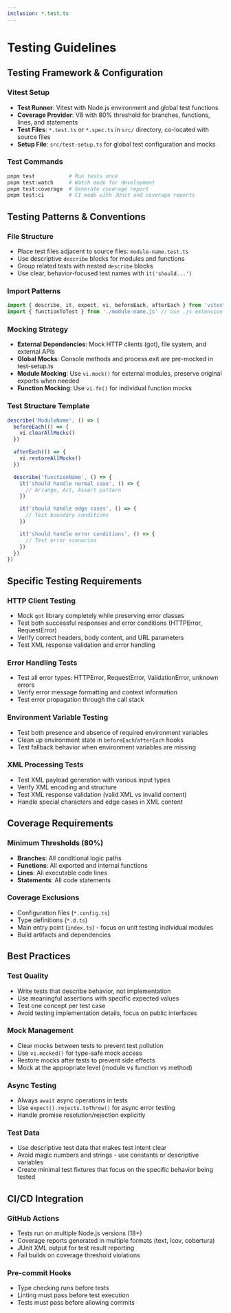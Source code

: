 ```yaml
---
inclusion: *.test.ts
---
```


# Testing Guidelines

## Testing Framework & Configuration

### Vitest Setup

- **Test Runner**: Vitest with Node.js environment and global test functions
- **Coverage Provider**: V8 with 80% threshold for branches, functions, lines, and statements
- **Test Files**: `*.test.ts` or `*.spec.ts` in `src/` directory, co-located with source files
- **Setup File**: `src/test-setup.ts` for global test configuration and mocks

### Test Commands

```bash
pnpm test           # Run tests once
pnpm test:watch     # Watch mode for development
pnpm test:coverage  # Generate coverage report
pnpm test:ci        # CI mode with JUnit and coverage reports
```

## Testing Patterns & Conventions

### File Structure

- Place test files adjacent to source files: `module-name.test.ts`
- Use descriptive `describe` blocks for modules and functions
- Group related tests with nested `describe` blocks
- Use clear, behavior-focused test names with `it('should...')`

### Import Patterns

```typescript
import { describe, it, expect, vi, beforeEach, afterEach } from 'vitest'
import { functionToTest } from './module-name.js' // Use .js extension
```

### Mocking Strategy

- **External Dependencies**: Mock HTTP clients (got), file system, and external APIs
- **Global Mocks**: Console methods and process.exit are pre-mocked in test-setup.ts
- **Module Mocking**: Use `vi.mock()` for external modules, preserve original exports when needed
- **Function Mocking**: Use `vi.fn()` for individual function mocks

### Test Structure Template

```typescript
describe('ModuleName', () => {
  beforeEach(() => {
    vi.clearAllMocks()
  })

  afterEach(() => {
    vi.restoreAllMocks()
  })

  describe('functionName', () => {
    it('should handle normal case', () => {
      // Arrange, Act, Assert pattern
    })

    it('should handle edge cases', () => {
      // Test boundary conditions
    })

    it('should handle error conditions', () => {
      // Test error scenarios
    })
  })
})
```

## Specific Testing Requirements

### HTTP Client Testing

- Mock `got` library completely while preserving error classes
- Test both successful responses and error conditions (HTTPError, RequestError)
- Verify correct headers, body content, and URL parameters
- Test XML response validation and error handling

### Error Handling Tests

- Test all error types: HTTPError, RequestError, ValidationError, unknown errors
- Verify error message formatting and context information
- Test error propagation through the call stack

### Environment Variable Testing

- Test both presence and absence of required environment variables
- Clean up environment state in `beforeEach`/`afterEach` hooks
- Test fallback behavior when environment variables are missing

### XML Processing Tests

- Test XML payload generation with various input types
- Verify XML encoding and structure
- Test XML response validation (valid XML vs invalid content)
- Handle special characters and edge cases in XML content

## Coverage Requirements

### Minimum Thresholds (80%)

- **Branches**: All conditional logic paths
- **Functions**: All exported and internal functions
- **Lines**: All executable code lines
- **Statements**: All code statements

### Coverage Exclusions

- Configuration files (`*.config.ts`)
- Type definitions (`*.d.ts`)
- Main entry point (`index.ts`) - focus on unit testing individual modules
- Build artifacts and dependencies

## Best Practices

### Test Quality

- Write tests that describe behavior, not implementation
- Use meaningful assertions with specific expected values
- Test one concept per test case
- Avoid testing implementation details, focus on public interfaces

### Mock Management

- Clear mocks between tests to prevent test pollution
- Use `vi.mocked()` for type-safe mock access
- Restore mocks after tests to prevent side effects
- Mock at the appropriate level (module vs function vs method)

### Async Testing

- Always `await` async operations in tests
- Use `expect().rejects.toThrow()` for async error testing
- Handle promise resolution/rejection explicitly

### Test Data

- Use descriptive test data that makes test intent clear
- Avoid magic numbers and strings - use constants or descriptive variables
- Create minimal test fixtures that focus on the specific behavior being tested

## CI/CD Integration

### GitHub Actions

- Tests run on multiple Node.js versions (18+)
- Coverage reports generated in multiple formats (text, lcov, cobertura)
- JUnit XML output for test result reporting
- Fail builds on coverage threshold violations

### Pre-commit Hooks

- Type checking runs before tests
- Linting must pass before test execution
- Tests must pass before allowing commits
